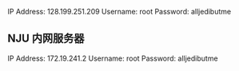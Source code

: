 IP Address: 128.199.251.209
Username: root
Password: alljedibutme

## NJU 内网服务器
IP Address: 172.19.241.2
Username: root
Password: alljedibutme